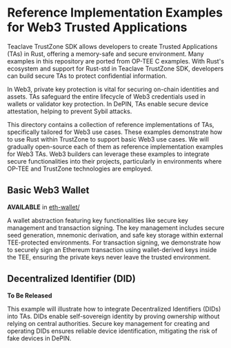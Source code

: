 # Reference Implementation Examples for Web3 Trusted Applications

Teaclave TrustZone SDK allows developers to create Trusted Applications (TAs) in
Rust, offering a memory-safe and secure environment. Many examples in this
repository are ported from OP-TEE C examples. With Rust's ecosystem and support
for Rust-std in Teaclave TrustZone SDK, developers can build secure TAs to
protect confidential information.

In Web3, private key protection is vital for securing on-chain identities and
assets. TAs safeguard the entire lifecycle of Web3 credentials used in wallets
or validator key protection. In DePIN, TAs enable secure device attestation,
helping to prevent Sybil attacks.

This directory contains a collection of reference implementations of TAs,
specifically tailored for Web3 use cases. These examples demonstrate how to use
Rust within TrustZone to support basic Web3 use cases. We will gradually
open-source each of them as reference implementation examples for Web3 TAs. Web3
builders can leverage these examples to integrate secure functionalities into
their projects, particularly in environments where OP-TEE and TrustZone
technologies are employed.

## Basic Web3 Wallet

**AVAILABLE** in [eth-wallet/](./eth-wallet)

A wallet abstraction featuring key functionalities like secure key management
and transaction signing. The key management includes secure seed generation,
mnemonic derivation, and safe key storage within external TEE-protected
environments. For transaction signing, we demonstrate how to securely sign an
Ethereum transaction using wallet-derived keys inside the TEE, ensuring the
private keys never leave the trusted environment.

## Decentralized Identifier (DID)

**To Be Released**

This example will illustrate how to integrate Decentralized Identifiers (DIDs)
into TAs. DIDs enable self-sovereign identity by proving ownership without
relying on central authorities. Secure key management for creating and operating
DIDs ensures reliable device identification, mitigating the risk of fake devices
in DePIN.
